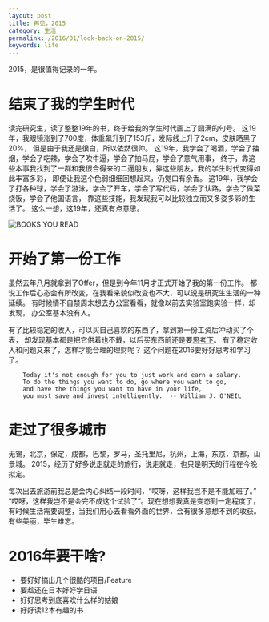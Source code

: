 ```yaml
---
layout: post
title: 再见，2015 
category: 生活
permalink: /2016/01/look-back-on-2015/
keywords: life
---
```


2015，是很值得记录的一年。

# 结束了我的学生时代

读完研究生，读了整整19年的书，终于给我的学生时代画上了圆满的句号。
这19年，我眼镜涨到了700度，体重飙升到了153斤，发际线上升了2cm，皮肤晒黑了20%，
但是由于我还是很白，所以依然很帅。
这19年，我学会了喝酒，学会了抽烟，学会了吃辣，学会了吹牛逼，学会了拍马屁，学会了意气用事，
终于，靠这些本事我找到了一群和我很合得来的二逼朋友，靠这些朋友，我的学生时代变得如此丰富多彩，
即便让我这个色弱细细回想起来，仍觉口有余香。
这19年，我学会了打各种球，学会了游泳，学会了开车，学会了写代码，学会了认路，学会了做菜烧饭，学会了他国语言，
靠这些技能，我发现我可以比较独立而又多姿多彩的生活了。
这么一想，这19年，还真有点意思。 

![BOOKS YOU READ](http://qiangrw.github.io/images/jackvanek.png "Jack Vanek")


# 开始了第一份工作

虽然去年八月就拿到了Offer，但是到今年11月才正式开始了我的第一份工作。
都说工作后心态会有所改变，在我看来貌似改变也不大，可以说是研究生生活的一种延续。
有时候情不自禁周末想去办公室看看，就像以前去实验室跑实验一样，却发现，
办公室基本没有人。

有了比较稳定的收入，可以买自己喜欢的东西了，拿到第一份工资后冲动买了个表，
却发现基本都是把它供着也不戴，以后买东西前还是要[思考下](http://www.becomingminimalist.com/)。
有了稳定收入和问题又来了，怎样才能合理的理财呢？ 这个问题在2016要好好思考和学习了。

``` 
    Today it's not enough for you to just work and earn a salary. 
    To do the things you want to do, go where you want to go, 
    and have the things you want to have in your life, 
    you must save and invest intelligently.  -- William J. O'NEIL
``` 

# 走过了很多城市

无锡，北京，保定，成都，巴黎，罗马，圣托里尼，杭州，上海，东京，京都，山景城。 
2015，经历了好多说走就走的旅行，说走就走，也只是明天的行程在今晚拟定。

每次出去旅游前我总是会内心纠结一段时间，“哎呀，这样我岂不是不能加班了。” 
“哎呀，这样我岂不是会完不成这个试验了”。现在想想我真是变态到一定程度了，
有时候生活需要调整，当我们用心去看看外面的世界，会有很多意想不到的收获。
有些美丽，毕生难忘。

# 2016年要干啥? 

* 要好好搞出几个很酷的项目/Feature
* 要趁还在日本好好学日语
* 好好思考到底喜欢什么样的姑娘
* 好好读12本有趣的书

